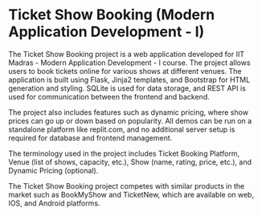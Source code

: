 # Ticket Show Booking (Modern Application Development - I)

The Ticket Show Booking project is a web application developed for IIT Madras - Modern Application Development - I course. The project allows users to book tickets online for various shows at different venues. The application is built using Flask, Jinja2 templates, and Bootstrap for HTML generation and styling. SQLite is used for data storage, and REST API is used for communication between the frontend and backend.

The project also includes features such as dynamic pricing, where show prices can go up or down based on popularity. All demos can be run on a standalone platform like replit.com, and no additional server setup is required for database and frontend management.

The terminology used in the project includes Ticket Booking Platform, Venue (list of shows, capacity, etc.), Show (name, rating, price, etc.), and Dynamic Pricing (optional).

The Ticket Show Booking project competes with similar products in the market such as BookMyShow and TicketNew, which are available on web, IOS, and Android platforms.
